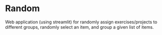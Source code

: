 # Random
Web application (using streamlit) for randomly assign exercises/projects to different groups, randomly select an item, and group a given list of items.  
